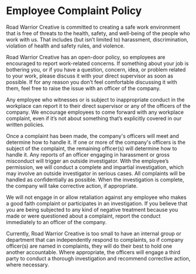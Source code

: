 # Employee Complaint Policy

Road Warrior Creative is committed to creating a safe work environment that is free of threats to the health, safety, and well-being of the people who work with us. That includes (but isn’t limited to) harassment, discrimination, violation of health and safety rules, and violence.

Road Warrior Creative has an open-door policy, so employees are encouraged to report work-related concerns. If something about your job is bothering you, or if you have a question, concern, idea, or problem related to your work, please discuss it with your direct supervisor as soon as possible. If for any reason you don’t feel comfortable discussing it with them, feel free to raise the issue with an officer of the company.

Any employee who witnesses or is subject to inappropriate conduct in the workplace can report it to their direct supervisor or any of the officers of the company. We encourage employees to come forward with any workplace complaint, even if it’s not about something that’s explicitly covered in our written policies.

Once a complaint has been made, the company's officers will meet and determine how to handle it. If one or more of the company's officers is the subject of the complaint, the remaining officer(s) will determine how to handle it. Any reports of an officer engaging in harassment or gross misconduct will trigger an outside investigator. With the employee’s permission, we will conduct a complete and impartial investigation, which may involve an outside investigator in serious cases. All complaints will be handled as confidentially as possible. When the investigation is complete, the company will take corrective action, if appropriate.

We will not engage in or allow retaliation against any employee who makes a good faith complaint or participates in an investigation. If you believe that you are being subjected to any kind of negative treatment because you made or were questioned about a complaint, report the conduct immediately to an officer of the company.

Currently, Road Warrior Creative is too small to have an internal group or department that can independently respond to complaints, so if company officer(s) are named in complaints, they will do their best to hold one another accountable. Where appropriate, the officers will engage a third party to conduct a thorough investigation and recommend corrective action, where necessary.
